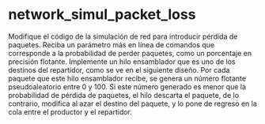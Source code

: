 # network_simul_packet_loss

Modifique el código de la simulación de red para introducir pérdida de paquetes.
Reciba un parámetro más en línea de comandos que corresponde a la probabilidad
de perder paquetes, como un porcentaje en precisión flotante. Implemente un hilo
ensamblador que es uno de los destinos del repartidor, como se ve en el
siguiente diseño.
Por cada paquete que este hilo ensamblador recibe, se genera un número flotante
pseudoaleatorio entre 0 y 100. Si este número generado es menor que la
probabilidad de pérdida de paquetes, el hilo descarta el paquete, de lo
contrario, modifica al azar el destino del paquete, y lo pone de regreso en la
cola entre el productor y el repartidor.
